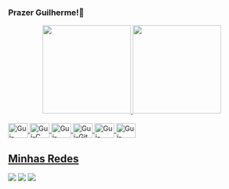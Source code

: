 ### Prazer Guilherme!🍎 

<div align="center">
  <a href="https://github.com/guicfreitas">
  <img height="180em" src="https://github-readme-stats.vercel.app/api?username=guicfreitas&show_icons=true&theme=github_dark&title_color=f27971&text_color=f27971&icon_color=f27971&border_color=f27971&include_all_commits=true&count_private=true"/>
  <img height="180em" src="https://github-readme-stats.vercel.app/api/top-langs/?username=guicfreitas&layout=compact&langs_count=7&theme=github_dark&title_color=f27971&text_color=f27971&icon_color=f27971&border_color=f27971"/>
     
</div>
 <div style="display: inline_block"><br>
  <img align="center" alt="Gui-Swift" height="30" width="40" src="https://cdn.jsdelivr.net/gh/devicons/devicon/icons/swift/swift-original.svg">
  <img align="center" alt="Gui-C" height="30" width="40" src="https://cdn.jsdelivr.net/gh/devicons/devicon/icons/c/c-original.svg">
  <img align="center" alt="Gui-Java" height="30" width="40" src="https://cdn.jsdelivr.net/gh/devicons/devicon/icons/java/java-original.svg" />
  <img align="center" alt="Gui-Git" height="30" width="40" src="https://cdn.jsdelivr.net/gh/devicons/devicon/icons/git/git-original.svg">
  <img align="center" alt="Gui-MySQL" height="30" width="40" src="https://cdn.jsdelivr.net/gh/devicons/devicon/icons/mysql/mysql-original.svg">
  <img align="center" alt="Gui-Apple" height="30" width="40" src="https://cdn.jsdelivr.net/gh/devicons/devicon/icons/apple/apple-original.svg">
</div>
  
  ## Minhas Redes 
  
  <div>
    <a href="mailto:jguicf@gmail.com" target="_blank"><img src="https://img.shields.io/badge/Gmail-D14836?style=for-the-badge&logo=gmail&logoColor=white" target="_blank"></a>
  <a href="https://www.linkedin.com/in/joao-guilherme-chagas-de-freitas/" target="_blank"><img src="https://img.shields.io/badge/LinkedIn-0077B5?style=for-the-badge&logo=linkedin&logoColor=white" target="_blank"></a>
 	<a href="https://www.instagram.com/_guicf/" target="_blank"><img src="https://img.shields.io/badge/Instagram-E4405F?style=for-the-badge&logo=instagram&logoColor=white" target="_blank"></a>

  </div
